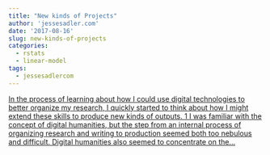 ```yaml
---
title: "New kinds of Projects"
author: 'jessesadler.com'
date: '2017-08-16'
slug: new-kinds-of-projects
categories:
  - rstats
  - linear-model
tags:
  - jessesadlercom
---
```


[In the process of learning about how I could use digital technologies to better organize my research, I quickly started to think about how I might extend these skills to produce new kinds of outputs. 1 I was familiar with the concept of digital humanities, but the step from an internal process of organizing research and writing to production seemed both too nebulous and difficult. Digital humanities also seemed to concentrate on the...<click to read more>](https://jessesadler.com/post/new-kinds-of-projects/)


